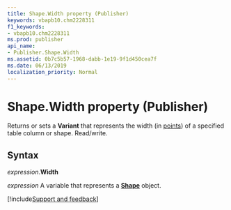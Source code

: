 ```yaml
---
title: Shape.Width property (Publisher)
keywords: vbapb10.chm2228311
f1_keywords:
- vbapb10.chm2228311
ms.prod: publisher
api_name:
- Publisher.Shape.Width
ms.assetid: 0b7c5b57-1968-dabb-1e19-9f1d450cea7f
ms.date: 06/13/2019
localization_priority: Normal
---
```



# Shape.Width property (Publisher)

Returns or sets a **Variant** that represents the width (in [points](../language/glossary/vbe-glossary.md#point)) of a specified table column or shape. Read/write.


## Syntax

_expression_.**Width**

_expression_ A variable that represents a **[Shape](Publisher.Shape.md)** object.



[!include[Support and feedback](~/includes/feedback-boilerplate.md)]